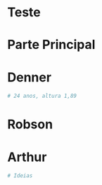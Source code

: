 # Teste

# Parte Principal


# Denner
````bash
# 24 anos, altura 1,89
````

# Robson


# Arthur

````bash
# Ideias
````
